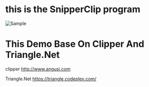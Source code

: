 # this is the SnipperClip program

![Sample](https://github.com/GouDanYuan/SnipperClip/Sample.gif)


# This Demo Base On Clipper And Triangle.Net

clipper http://www.angusj.com  

Triangle.Net https://triangle.codeplex.com/